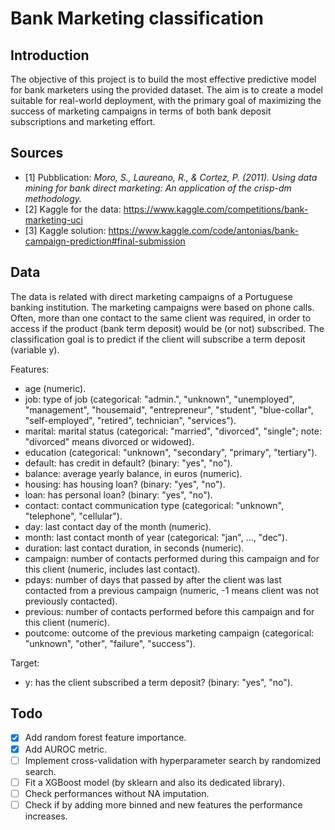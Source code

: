 # Bank Marketing classification

## Introduction
The objective of this project is to build the most effective predictive model for bank marketers using the provided dataset. The aim is to create a model suitable for real-world deployment, with the primary goal of maximizing the success of marketing campaigns in terms of both bank deposit subscriptions and marketing effort.

## Sources
- [1] Pubblication: _Moro, S., Laureano, R., & Cortez, P. (2011). Using data mining for bank direct marketing: An application of the crisp-dm methodology._
- [2] Kaggle for the data: https://www.kaggle.com/competitions/bank-marketing-uci
- [3] Kaggle solution: https://www.kaggle.com/code/antonias/bank-campaign-prediction#final-submission


## Data
The data is related with direct marketing campaigns of a Portuguese banking institution. The marketing campaigns were based on phone calls. Often, more than one contact to the same client was required, in order to access if the product (bank term deposit) would be (or not) subscribed. The classification goal is to predict if the client will subscribe a term deposit (variable y).

Features:
- age (numeric).
- job: type of job (categorical: "admin.", "unknown", "unemployed", "management", "housemaid", "entrepreneur", "student", "blue-collar", "self-employed", "retired", technician", "services").
- marital: marital status (categorical: "married", "divorced", "single"; note: "divorced" means divorced or widowed).
- education (categorical: "unknown", "secondary", "primary", "tertiary").
- default: has credit in default? (binary: "yes", "no").
- balance: average yearly balance, in euros (numeric). 
- housing: has housing loan? (binary: "yes", "no").
- loan: has personal loan? (binary: "yes", "no").
- contact: contact communication type (categorical: "unknown", "telephone", "cellular"). 
- day: last contact day of the month (numeric).
- month: last contact month of year (categorical: "jan", ..., "dec").
- duration: last contact duration, in seconds (numeric).
- campaign: number of contacts performed during this campaign and for this client (numeric, includes last contact).
- pdays: number of days that passed by after the client was last contacted from a previous campaign (numeric, -1 means client was not previously contacted).
- previous: number of contacts performed before this campaign and for this client (numeric).
- poutcome: outcome of the previous marketing campaign (categorical: "unknown", "other", "failure", "success").

Target:
- y: has the client subscribed a term deposit? (binary: "yes", "no").



## Todo
- [x] Add random forest feature importance.
- [x] Add AUROC metric.
- [ ] Implement cross-validation with hyperparameter search by randomized search.
- [ ] Fit a XGBoost model (by sklearn and also its dedicated library).
- [ ] Check performances without NA imputation.
- [ ] Check if by adding more binned and new features the performance increases.
